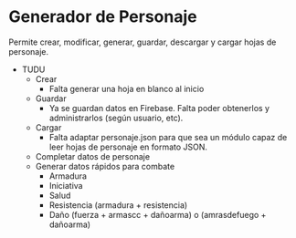Generador de Personaje
======================

Permite crear, modificar, generar, guardar, descargar y cargar hojas de personaje.

* TUDU
	+ Crear
		- Falta generar una hoja en blanco al inicio
	+ Guardar
		- Ya se guardan datos en Firebase. Falta poder obtenerlos y administrarlos (según usuario, etc).
	+ Cargar
		- Falta adaptar personaje.json para que sea un módulo capaz de leer hojas de personaje en formato JSON.
	+ Completar datos de personaje
	+ Generar datos rápidos para combate
		- Armadura
		- Iniciativa
		- Salud
		- Resistencia (armadura + resistencia)
		- Daño (fuerza + armascc + dañoarma) o (amrasdefuego + dañoarma)